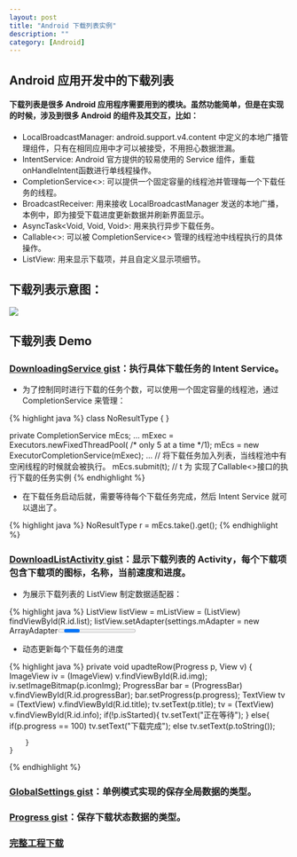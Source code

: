```yaml
---
layout: post
title: "Android 下载列表实例"
description: ""
category: [Android]
---
```


## Android 应用开发中的下载列表

#### 下载列表是很多 Android 应用程序需要用到的模块。虽然功能简单，但是在实现的时候，涉及到很多 Android 的组件及其交互，比如：

- LocalBroadcastManager: android.support.v4.content 中定义的本地广播管理组件，只有在相同应用中才可以被接受，不用担心数据泄漏。
- IntentService: Android 官方提供的较易使用的 Service 组件，重载onHandleIntent函数进行单线程操作。
- CompletionService<>: 可以提供一个固定容量的线程池并管理每一个下载任务的线程。
- BroadcastReceiver: 用来接收 LocalBroadcastManager 发送的本地广播，本例中，即为接受下载进度更新数据并刷新界面显示。
- AsyncTask<Void, Void, Void>: 用来执行异步下载任务。
- Callable<>: 可以被 CompletionService<> 管理的线程池中线程执行的具体操作。
- ListView: 用来显示下载项，并且自定义显示项细节。

## 下载列表示意图：
![][dlist]

## 下载列表 Demo

### [DownloadingService gist][1]：执行具体下载任务的 Intent Service。

- 为了控制同时进行下载的任务个数，可以使用一个固定容量的线程池，通过 CompletionService 来管理：

{% highlight java %}
class NoResultType {
}

private CompletionService<NoResultType> mEcs;
...
mExec = Executors.newFixedThreadPool( /* only 5 at a time */1);
mEcs = new ExecutorCompletionService<NoResultType>(mExec);
...
// 将下载任务加入列表，当线程池中有空闲线程的时候就会被执行。
mEcs.submit(t); // t 为 实现了Callable<>接口的执行下载的任务实例
{% endhighlight %}

- 在下载任务启动后就，需要等待每个下载任务完成，然后 Intent Service 就可以退出了。

{% highlight java %}
NoResultType r = mEcs.take().get();
{% endhighlight %}

### [DownloadListActivity gist][2]：显示下载列表的 Activity，每个下载项包含下载项的图标，名称，当前速度和进度。

- 为展示下载列表的 ListView 制定数据适配器：

{% highlight java %}
        ListView listView = mListView = (ListView) findViewById(R.id.list);
		listView.setAdapter(settings.mAdapter = new ArrayAdapter<Progress>(this,
				R.layout.row, R.id.title, new Progress[] { 
				new Progress( 
"同程旅游-特价",
"http://cdn6.down.apk.gfan.com/asdf/Pfiles/2014/9/23/148567_c4fb5598-c533-43f2-a6db-30314962d73e.apk",
"http://cdn2.image.apk.gfan.com/asdf/PImages/2014/6/9/148567f296c959-7c23-445c-80e7-7d024d60204c_icon.png"),
				new Progress(
"英雄之剑",
"http://cdn6.down.apk.gfan.com/asdf/Pfiles/2014/9/22/972551_fb6ba2d0-57a4-40c6-9c03-fe1efe17f4de.apk",
"http://cdn2.image.apk.gfan.com/asdf/PImages/2014/9/22/972551_2705ed211-1120-4c24-815e-a1783e0cb7b6.png"), 
				new Progress(
"智商球",
"http://cdn2.down.apk.gfan.com/asdf/Pfiles/2014/09/26/976043_a7010cbf-08bd-4465-b278-69fb204fe49f.apk",
"http://cdn6.image.apk.gfan.com/asdf/PImages/2014/09/26/f9df602f-95ff-483f-a96a-25fd9b81de0e.png")
				}) {
			@Override
			public View getView(int position, View convertView, ViewGroup parent) {
				View v = super.getView(position, convertView, parent);
				upadteRow(getItem(position), v);
				return v;
			}
		});
{% endhighlight %}

- 动态更新每个下载任务的进度

{% highlight java %}
	private void upadteRow(Progress p, View v) {
		ImageView iv = (ImageView) v.findViewById(R.id.img); 
		iv.setImageBitmap(p.iconImg);
		ProgressBar bar = (ProgressBar) v.findViewById(R.id.progressBar);
		bar.setProgress(p.progress);
		TextView tv = (TextView) v.findViewById(R.id.title);
		tv.setText(p.title);
		tv = (TextView) v.findViewById(R.id.info);
		if(!p.isStarted){
			tv.setText("正在等待");
		}
		else{
			if(p.progress == 100)
			    tv.setText("下载完成");
			else
				tv.setText(p.toString());
				
		}
	}
{% endhighlight %}


### [GlobalSettings gist][3]：单例模式实现的保存全局数据的类型。

### [Progress gist][4]：保存下载状态数据的类型。

### [完整工程下载][5]

[1]: https://gist.github.com/xhrwang/ec504a1c5ada7271f514
[2]: https://gist.github.com/xhrwang/cdea2f609e41ef9e729b
[3]: https://gist.github.com/xhrwang/6b4fb07cd0f7577857ab
[4]: https://gist.github.com/xhrwang/d87d2b1880e951228a12
[5]: http://pan.baidu.com/s/1eQhA7zO
[dlist]: /images/dlist.png


